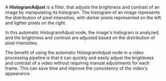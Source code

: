 A **HistogramAdjust** is a filter, that adjusts the brightness and contrast of an image by manipulating its histogram. The histogram of an image represents the distribution of pixel intensities, with darker pixels represented on the left and lighter pixels on the right.

In this automatic HistogramAdjust node, the image's histogram is analyzed, and the brightness and contrast are adjusted based on the distribution of pixel intensities. 

The benefit of using the automatic HistogramAdjust node in a video processing pipeline is that it can quickly and easily adjust the brightness and contrast of a video without requiring manual adjustments for each frame. This can save time and improve the consistency of the video's appearance.